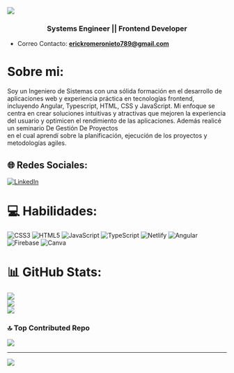 <img src="https://drive.google.com/uc?id=1EFgB9Ek9dU5jbGmPyT9N1M-ri3sDjY56" >
<h3 align="center">Systems Engineer || Frontend Developer </h3>

- Correo Contacto: **erickromeronieto789@gmail.com**

# Sobre mi:
Soy un Ingeniero de Sistemas con una sólida formación en el desarrollo de aplicaciones web y experiencia práctica en tecnologías frontend, incluyendo Angular, Typescript, HTML, CSS y JavaScript. Mi enfoque se centra en crear soluciones intuitivas y atractivas que mejoren la experiencia del usuario y optimicen el rendimiento de las aplicaciones. Además realicé un seminario De Gestión De Proyectos<br>en el cual aprendí sobre la planificación, ejecución de los proyectos y metodologías agiles.


## 🌐 Redes Sociales:
[![LinkedIn](https://img.shields.io/badge/LinkedIn-%230077B5.svg?logo=linkedin&logoColor=white)](https://linkedin.com/in/www.linkedin.com/in/erick-romero-nieto) 

# 💻 Habilidades:
![CSS3](https://img.shields.io/badge/css3-%231572B6.svg?style=flat&logo=css3&logoColor=white) ![HTML5](https://img.shields.io/badge/html5-%23E34F26.svg?style=flat&logo=html5&logoColor=white) ![JavaScript](https://img.shields.io/badge/javascript-%23323330.svg?style=flat&logo=javascript&logoColor=%23F7DF1E) ![TypeScript](https://img.shields.io/badge/typescript-%23007ACC.svg?style=flat&logo=typescript&logoColor=white) ![Netlify](https://img.shields.io/badge/netlify-%23000000.svg?style=flat&logo=netlify&logoColor=#00C7B7) ![Angular](https://img.shields.io/badge/angular-%23DD0031.svg?style=flat&logo=angular&logoColor=white) ![Firebase](https://img.shields.io/badge/Firebase-039BE5?style=flat&logo=Firebase&logoColor=white) ![Canva](https://img.shields.io/badge/Canva-%2300C4CC.svg?style=flat&logo=Canva&logoColor=white)
# 📊 GitHub Stats:
![](https://github-readme-stats.vercel.app/api?username=Erickroni19&theme=tokyonight&hide_border=false&include_all_commits=true&count_private=true)<br/>
![](https://github-readme-streak-stats.herokuapp.com/?user=Erickroni19&theme=tokyonight&hide_border=false)<br/>
![](https://github-readme-stats.vercel.app/api/top-langs/?username=Erickroni19&theme=tokyonight&hide_border=false&include_all_commits=true&count_private=true&layout=compact)

### 🔝 Top Contributed Repo
![](https://github-contributor-stats.vercel.app/api?username=Erickroni19&limit=5&theme=nord&combine_all_yearly_contributions=true)

---
[![](https://visitcount.itsvg.in/api?id=Erickroni19&icon=5&color=1)](https://visitcount.itsvg.in)

<!-- Proudly created with GPRM ( https://gprm.itsvg.in ) -->

